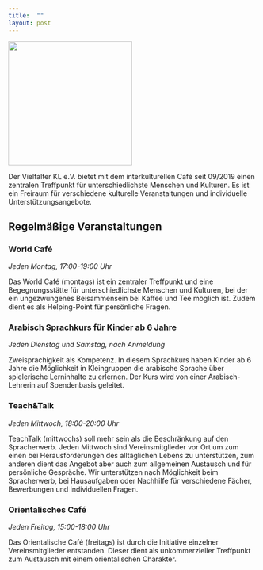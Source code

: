 ```yaml
---
title:  ""
layout: post
---
```

<img src="https://user-images.githubusercontent.com/34471498/145885760-49ff8edb-2682-463d-b2b4-a9d95bad82c8.jpg" height="250">

Der Vielfalter KL e.V. bietet mit dem interkulturellen Café seit 09/2019 einen zentralen Treffpunkt für unterschiedlichste Menschen und Kulturen. Es ist ein Freiraum für verschiedene kulturelle Veranstaltungen und individuelle Unterstützungsangebote.


## Regelmäßige Veranstaltungen

### World Café
*Jeden Montag, 17:00-19:00 Uhr*
	
Das World Café (montags) ist ein zentraler Treffpunkt und eine Begegnungsstätte für unterschiedlichste Menschen und Kulturen, bei der ein ungezwungenes Beisammensein bei Kaffee und Tee möglich ist. Zudem dient es als Helping-Point für persönliche Fragen.


### Arabisch Sprachkurs für Kinder ab 6 Jahre
*Jeden Dienstag und Samstag, nach Anmeldung*
	
Zweisprachigkeit als Kompetenz. In diesem Sprachkurs haben Kinder ab 6 Jahre die Möglichkeit in Kleingruppen die arabische Sprache über spielerische Lerninhalte zu erlernen. Der Kurs wird von einer Arabisch-Lehrerin auf Spendenbasis geleitet.


### Teach&Talk
*Jeden Mittwoch, 18:00-20:00 Uhr*
	
TeachTalk (mittwochs) soll mehr sein als die Beschränkung auf den Spracherwerb. Jeden Mittwoch sind Vereinsmitglieder vor Ort um zum einen bei Herausforderungen des alltäglichen Lebens zu unterstützen, zum anderen dient das Angebot aber auch zum allgemeinen Austausch und für persönliche Gespräche. Wir unterstützen nach Möglichkeit beim Spracherwerb, bei Hausaufgaben oder Nachhilfe für verschiedene Fächer, Bewerbungen und individuellen Fragen.


### Orientalisches Café
*Jeden Freitag, 15:00-18:00 Uhr*
	
Das Orientalische Café (freitags) ist durch die Initiative einzelner Vereinsmitglieder entstanden. Dieser dient als unkommerzieller Treffpunkt zum Austausch mit einem orientalischen Charakter. 

